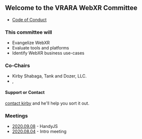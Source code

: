 ## Welcome to the VRARA WebXR Committee

- [Code of Conduct](https://github.com/vrara/webxr/blob/master/CODE-OF-CONDUCT.md)

### This committee will

- Evangelize WebXR
- Evaluate tools and platforms
- Identify WebXR business use-cases

### Co-Chairs

- Kirby Shabaga, Tank and Dozer, LLC.
- <yourName>, <yourCompany>

#### Support or Contact

[contact kirby](mailto://kirby@thevrara) and he'll help you sort it out.

### Meetings

- [2020.09.08](meeting/2020.09.08) - HandyJS
- [2020.08.04](meeting/2020.08.04) - Intro meeting


